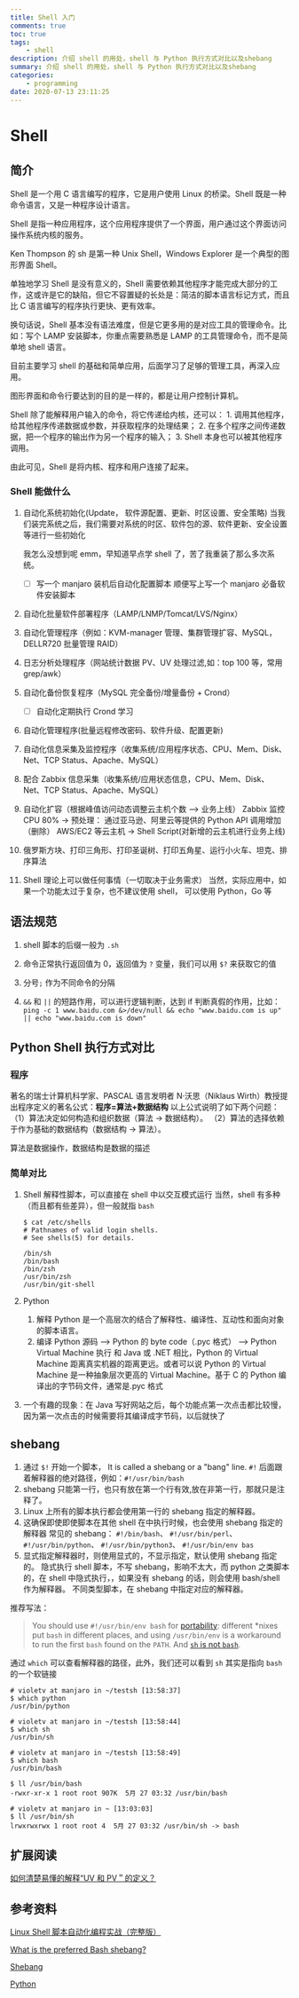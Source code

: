 ```yaml
---
title: Shell 入门
comments: true
toc: true
tags:
    - shell
description: 介绍 shell 的用处，shell 与 Python 执行方式对比以及shebang
summary: 介绍 shell 的用处，shell 与 Python 执行方式对比以及shebang
categories:
    - programming
date: 2020-07-13 23:11:25
---
```


# Shell

## 简介

Shell 是一个用 C 语言编写的程序，它是用户使用 Linux 的桥梁。Shell 既是一种命令语言，又是一种程序设计语言。

Shell 是指一种应用程序，这个应用程序提供了一个界面，用户通过这个界面访问操作系统内核的服务。

Ken Thompson 的 sh 是第一种 Unix Shell，Windows Explorer 是一个典型的图形界面 Shell。

单独地学习 Shell 是没有意义的，Shell 需要依赖其他程序才能完成大部分的工作，这或许是它的缺陷，但它不容置疑的长处是：简洁的脚本语言标记方式，而且比 C 语言编写的程序执行更快、更有效率。

换句话说，Shell 基本没有语法难度，但是它更多用的是对应工具的管理命令。比如：写个 LAMP 安装脚本，你重点需要熟悉是 LAMP 的工具管理命令，而不是简单地 shell 语言。

目前主要学习 shell 的基础和简单应用，后面学习了足够的管理工具，再深入应用。

图形界面和命令行要达到的目的是一样的，都是让用户控制计算机。

Shell 除了能解释用户输入的命令，将它传递给内核，还可以： 1. 调用其他程序，给其他程序传递数据或参数，并获取程序的处理结果； 2. 在多个程序之间传递数据，把一个程序的输出作为另一个程序的输入； 3. Shell 本身也可以被其他程序调用。

由此可见，Shell 是将内核、程序和用户连接了起来。

### Shell 能做什么

1. 自动化系统初始化(Update， 软件源配置、更新、时区设置、安全策略)
   当我们装完系统之后，我们需要对系统的时区、软件包的源、软件更新、安全设置等进行一些初始化

    我怎么没想到呢 emm，早知道早点学 shell 了，苦了我重装了那么多次系统。

    - [ ] 写一个 manjaro 装机后自动化配置脚本
          顺便写上写一个 manjaro 必备软件安装脚本

2. 自动化批量软件部署程序（LAMP/LNMP/Tomcat/LVS/Nginx）

3. 自动化管理程序（例如：KVM-manager 管理、集群管理扩容、MySQL，DELLR720 批量管理 RAID）

4. 日志分析处理程序（网站统计数据 PV、UV 处理过滤,如：top 100 等，常用 grep/awk）

5. 自动化备份恢复程序（MySQL 完全备份/增量备份 + Crond）

    - [ ] 自动化定期执行 Crond 学习

6. 自动化管理程序(批量远程修改密码、软件升级、配置更新)

7. 自动化信息采集及监控程序（收集系统/应用程序状态、CPU、Mem、Disk、Net、TCP Status、Apache、MySQL）

8. 配合 Zabbix 信息采集（收集系统/应用状态信息，CPU、Mem、Disk、Net、TCP Status、Apache、MySQL）

9. 自动化扩容（根据峰值访问动态调整云主机个数 --> 业务上线）
   Zabbix 监控 CPU 80% -> 预处理： 通过亚马逊、阿里云等提供的 Python API 调用增加（删除） AWS/EC2 等云主机 -> Shell Script(对新增的云主机进行业务上线)

10. 俄罗斯方块、打印三角形、打印圣诞树、打印五角星、运行小火车、坦克、排序算法

11. Shell 理论上可以做任何事情（一切取决于业务需求）
    当然，实际应用中，如果一个功能太过于复杂，也不建议使用 shell， 可以使用 Python，Go 等

## 语法规范

1. shell 脚本的后缀一般为 `.sh`

2. 命令正常执行返回值为 0，返回值为 `?` 变量，我们可以用 `$?` 来获取它的值

3. 分号`;` 作为不同命令的分隔

4. `&&` 和 `||` 的短路作用，可以进行逻辑判断，达到 if 判断真假的作用，比如：
   `ping -c 1 www.baidu.com &>/dev/null && echo "www.baidu.com is up" || echo "www.baidu.com is down"`

## Python Shell 执行方式对比

### 程序

著名的瑞士计算机科学家、PASCAL 语言发明者 N·沃思（Niklaus Wirth）教授提出程序定义的著名公式：**程序=算法+数据结构**
以上公式说明了如下两个问题：
（1）算法决定如何构造和组织数据（算法 → 数据结构）。
（2）算法的选择依赖于作为基础的数据结构（数据结构 → 算法）。

算法是数据操作，数据结构是数据的描述

### 简单对比

1. Shell
   解释性脚本，可以直接在 shell 中以交互模式运行
   当然，shell 有多种（而且都有些差异），但一般就指 `bash`

    ```shell
    $ cat /etc/shells
    # Pathnames of valid login shells.
    # See shells(5) for details.

    /bin/sh
    /bin/bash
    /bin/zsh
    /usr/bin/zsh
    /usr/bin/git-shell

    ```

2. Python

    1. 解释
       Python 是一个高层次的结合了解释性、编译性、互动性和面向对象的脚本语言。
    2. 编译
       Python 源码 --> Python 的 byte code（.pyc 格式） --> Python Virtual Machine 执行
       和 Java 或 .NET 相比，Python 的 Virtual Machine 距离真实机器的距离更远。或者可以说 Python 的 Virtual Machine 是一种抽象层次更高的 Virtual Machine。基于 C 的 Python 编译出的字节码文件，通常是.pyc 格式

3. 一个有趣的现象：在 Java 写好网站之后，每个功能点第一次点击都比较慢，因为第一次点击的时候需要将其编译成字节码，以后就快了

## shebang

1. 通过 `$!` 开始一个脚本， It is called a shebang or a "bang" line. `#!` 后面跟着解释器的绝对路径，例如：`#!/usr/bin/bash`
2. shebang 只能第一行，也只有放在第一个行有效,放在非第一行，那就只是注释了。
3. Linux 上所有的脚本执行都会使用第一行的 shebang 指定的解释器。
4. 这确保即使即使脚本在其他 shell 在中执行时候，也会使用 shebang 指定的解释器
   常见的 shebang： `#!/bin/bash`、 `#!/usr/bin/perl`、 `#!/usr/bin/python`、 `#!/usr/bin/python3`、 `#!/usr/bin/env bas`
5. 显式指定解释器时，则使用显式的，不显示指定，默认使用 shebang 指定的。
   隐式执行 shell 脚本，不写 shebang，影响不太大，而 python 之类脚本的，在 shell 中隐式执行，，如果没有 shebang 的话，则会使用 bash/shell 作为解释器。
   不同类型脚本，在 shebang 中指定对应的解释器。

推荐写法：

> You should use `#!/usr/bin/env bash` for [portability](<https://en.wikipedia.org/w/index.php?title=Shebang_(Unix)&oldid=878552871#Portability>): different \*nixes put `bash` in different places, and using `/usr/bin/env` is a workaround to run the first `bash` found on the `PATH`. And [`sh` is not `bash`](https://mywiki.wooledge.org/BashGuide/CommandsAndArguments#Scripts).

通过 `which` 可以查看解释器的路径，此外，我们还可以看到 `sh` 其实是指向 `bash` 的一个软链接

```shell
# violetv at manjaro in ~/testsh [13:58:37]
$ which python
/usr/bin/python

# violetv at manjaro in ~/testsh [13:58:44]
$ which sh
/usr/bin/sh

# violetv at manjaro in ~/testsh [13:58:49]
$ which bash
/usr/bin/bash

$ ll /usr/bin/bash
-rwxr-xr-x 1 root root 907K  5月 27 03:32 /usr/bin/bash

# violetv at manjaro in ~ [13:03:03]
$ ll /usr/bin/sh
lrwxrwxrwx 1 root root 4  5月 27 03:32 /usr/bin/sh -> bash

```

## 扩展阅读

[如何清楚易懂的解释“UV 和 PV＂的定义？](https://www.zhihu.com/question/20448467)

## 参考资料

[Linux Shell 脚本自动化编程实战（完整版）](https://www.bilibili.com/video/BV19t411s7Jx)

[What is the preferred Bash shebang?](https://stackoverflow.com/questions/10376206/what-is-the-preferred-bash-shebang)

[Shebang](https://bash.cyberciti.biz/guide/Shebang)

[Python](https://baike.baidu.com/item/Python/407313?fr=aladdin#7)
